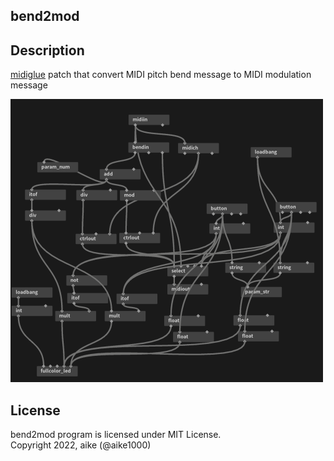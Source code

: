 bend2mod
---

## Description

[midiglue](https://sigboost.audio/midiglue/) patch that convert MIDI pitch bend message to MIDI modulation message

<img src="bend2mod.png" width="500px">


## License
bend2mod program is licensed under MIT License.  
Copyright 2022, aike (@aike1000)  
